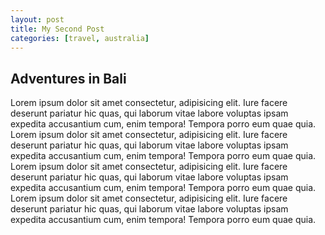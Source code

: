 ```yaml
---
layout: post
title: My Second Post
categories: [travel, australia]
---
```


## Adventures in Bali
Lorem ipsum dolor sit amet consectetur, adipisicing elit. 
Iure facere deserunt pariatur hic quas, qui laborum vitae labore voluptas ipsam expedita accusantium cum, enim tempora! 
Tempora porro eum quae quia.
Lorem ipsum dolor sit amet consectetur, adipisicing elit. 
Iure facere deserunt pariatur hic quas, qui laborum vitae labore voluptas ipsam expedita accusantium cum, enim tempora! 
Tempora porro eum quae quia.
Lorem ipsum dolor sit amet consectetur, adipisicing elit. 
Iure facere deserunt pariatur hic quas, qui laborum vitae labore voluptas ipsam expedita accusantium cum, enim tempora! 
Tempora porro eum quae quia.
Lorem ipsum dolor sit amet consectetur, adipisicing elit. 
Iure facere deserunt pariatur hic quas, qui laborum vitae labore voluptas ipsam expedita accusantium cum, enim tempora! 
Tempora porro eum quae quia.